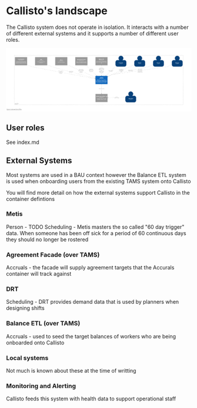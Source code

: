 # Callisto's landscape

The Callisto system does not operate in isolation. It interacts with a number of different external systems and it supports a number of different user roles.

![Callisto landscape](./images/callisto-landscape.png)

## User roles
See index.md

## External Systems
Most systems are used in a BAU context however the Balance ETL system is used when onboarding users from the existing TAMS system onto Callisto

You will find more detail on how the external systems support Callisto in the container defintions 

### Metis
Person - TODO
Scheduling - Metis masters the so called "60 day trigger" data. When someone has been off sick for a period of 60 continuous days they should no longer be rostered

### Agreement Facade (over TAMS)
Accruals - the facade will supply agreement targets that the Accurals container will track against

### DRT
Scheduling - DRT provides demand data that is used by planners when designing shifts

### Balance ETL (over TAMS)
Accruals - used to seed the target balances of workers who are being onboarded onto Callisto

### Local systems
Not much is known about these at the time of writting

### Monitoring and Alerting
Callisto feeds this system with health data to support operational staff



